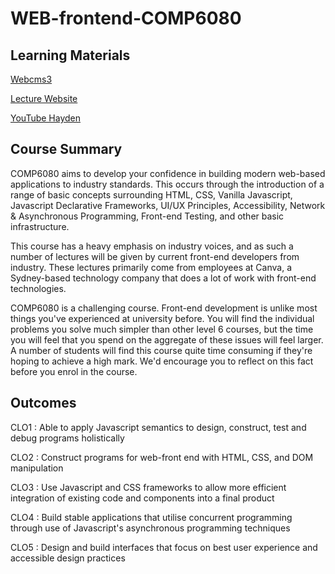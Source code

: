 # WEB-frontend-COMP6080

## Learning Materials
[Webcms3](https://webcms3.cse.unsw.edu.au/COMP6080/23T3/)

[Lecture Website](https://cgi.cse.unsw.edu.au/~cs6080/23T3/course-outline)

[YouTube Hayden](https://www.youtube.com/@haydensmith369)

## Course Summary
COMP6080 aims to develop your confidence in building modern web-based applications to industry standards. This occurs through the introduction of a range of basic concepts surrounding HTML, CSS, Vanilla Javascript, Javascript Declarative Frameworks, UI/UX Principles, Accessibility, Network & Asynchronous Programming, Front-end Testing, and other basic infrastructure.

This course has a heavy emphasis on industry voices, and as such a number of lectures will be given by current front-end developers from industry. These lectures primarily come from employees at Canva, a Sydney-based technology company that does a lot of work with front-end technologies.

COMP6080 is a challenging course. Front-end development is unlike most things you've experienced at university before. You will find the individual problems you solve much simpler than other level 6 courses, but the time you will feel that you spend on the aggregate of these issues will feel larger. A number of students will find this course quite time consuming if they're hoping to achieve a high mark. We'd encourage you to reflect on this fact before you enrol in the course.

## Outcomes
CLO1 : Able to apply Javascript semantics to design, construct, test and debug programs holistically

CLO2 : Construct programs for web-front end with HTML, CSS, and DOM manipulation

CLO3 : Use Javascript and CSS frameworks to allow more efficient integration of existing code and components into a final product

CLO4 : Build stable applications that utilise concurrent programming through use of Javascript's asynchronous programming techniques

CLO5 : Design and build interfaces that focus on best user experience and accessible design practices

